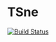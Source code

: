 # TSne

[![Build Status](https://travis-ci.org/lejon/TSne.jl.png)](https://travis-ci.org/lejon/TSne.jl)
